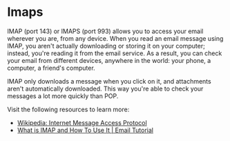 # Imaps
IMAP (port 143) or IMAPS (port 993) allows you to access your email wherever you are, from any device. When you read an email message using IMAP, you aren't actually downloading or storing it on your computer; instead, you're reading it from the email service. As a result, you can check your email from different devices, anywhere in the world: your phone, a computer, a friend's computer.

IMAP only downloads a message when you click on it, and attachments aren't automatically downloaded. This way you're able to check your messages a lot more quickly than POP.

Visit the following resources to learn more:

- [Wikipedia: Internet Message Access Protocol](https://en.wikipedia.org/wiki/Internet_Message_Access_Protocol)
- [What is IMAP and How To Use It | Email Tutorial](https://www.youtube.com/watch?v=cfXabGOA2s8)